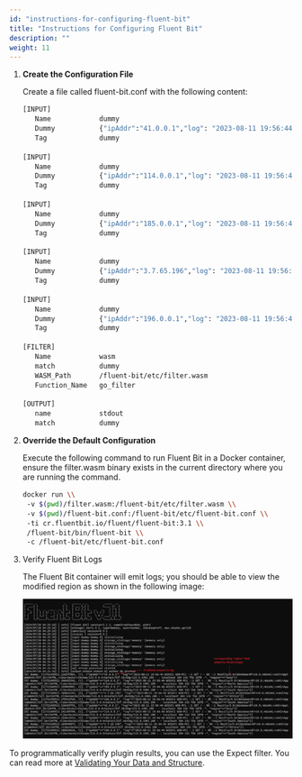 ```yaml
---
id: "instructions-for-configuring-fluent-bit"
title: "Instructions for Configuring Fluent Bit"
description: ""
weight: 11
---
```


1. **Create the Configuration File**

    Create a file called fluent-bit.conf with the following content:

    ```bash
    [INPUT]
       Name            dummy
       Dummy           {"ipAddr":"41.0.0.1","log": "2023-08-11 19:56:44 W3SVC1 WIN-PC1 ::1 GET / - 80 ::1 Mozilla/5.0+(Windows+NT+10.0;+Win64;+x64)+AppleWebKit/537.36+(KHTML,+like+Gecko)+Chrome/115.0.0.0+Safari/537.36+Edg/115.0.1901.200 - - localhost 304 142 756 1078 -"}
       Tag             dummy

    [INPUT]
       Name            dummy
       Dummy           {"ipAddr":"114.0.0.1","log": "2023-08-11 19:56:44 W3SVC1 WIN-PC1 ::1 GET / - 80 ::1 Mozilla/5.0+(Windows+NT+10.0;+Win64;+x64)+AppleWebKit/537.36+(KHTML,+like+Gecko)+Chrome/115.0.0.0+Safari/537.36+Edg/115.0.1901.200 - - localhost 304 142 756 1078 -"}
       Tag             dummy

    [INPUT]
       Name            dummy
       Dummy           {"ipAddr":"185.0.0.1","log": "2023-08-11 19:56:44 W3SVC1 WIN-PC1 ::1 GET / - 80 ::1 Mozilla/5.0+(Windows+NT+10.0;+Win64;+x64)+AppleWebKit/537.36+(KHTML,+like+Gecko)+Chrome/115.0.0.0+Safari/537.36+Edg/115.0.1901.200 - - localhost 304 142 756 1078 -"}
       Tag             dummy

    [INPUT]
       Name            dummy
       Dummy           {"ipAddr":"3.7.65.196","log": "2023-08-11 19:56:44 W3SVC1 WIN-PC1 ::1 GET / - 80 ::1 Mozilla/5.0+(Windows+NT+10.0;+Win64;+x64)+AppleWebKit/537.36+(KHTML,+like+Gecko)+Chrome/115.0.0.0+Safari/537.36+Edg/115.0.1901.200 - - localhost 304 142 756 1078 -"}
       Tag             dummy

    [INPUT]
       Name            dummy
       Dummy           {"ipAddr":"196.0.0.1","log": "2023-08-11 19:56:44 W3SVC1 WIN-PC1 ::1 GET / - 80 ::1 Mozilla/5.0+(Windows+NT+10.0;+Win64;+x64)+AppleWebKit/537.36+(KHTML,+like+Gecko)+Chrome/115.0.0.0+Safari/537.36+Edg/115.0.1901.200 - - localhost 304 142 756 1078 -"}
       Tag             dummy

    [FILTER]
       Name            wasm
       match           dummy
       WASM_Path       /fluent-bit/etc/filter.wasm
       Function_Name   go_filter

    [OUTPUT]
       name            stdout
       match           dummy
    ```

2. **Override the Default Configuration**

    Execute the following command to run Fluent Bit in a Docker container, ensure the filter.wasm binary exists in the current directory where you are running the command.

    ```bash
    docker run \\
     -v $(pwd)/filter.wasm:/fluent-bit/etc/filter.wasm \\
     -v $(pwd)/fluent-bit.conf:/fluent-bit/etc/fluent-bit.conf \\
     -ti cr.fluentbit.io/fluent/fluent-bit:3.1 \\
     /fluent-bit/bin/fluent-bit \\
     -c /fluent-bit/etc/fluent-bit.conf
    ```

3. Verify Fluent Bit Logs

    The Fluent Bit container will emit logs; you should be able to view the modified region as shown in the following image:

    ![verify-fluent-bit-logs](verify-fluent-bit-logs.png)

To programmatically verify plugin results, you can use the Expect filter. You can read more at [Validating Your Data and Structure](https://docs.fluentbit.io/manual/local-testing/validating-your-data-and-structure).

